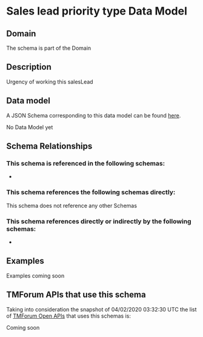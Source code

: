# Sales lead priority type Data Model

## Domain

The  schema is part of the  Domain

## Description

Urgency of working this salesLead

## Data model

A JSON Schema corresponding to this data model can be found
[here](https://github.com/tmforum-rand/schemas/blob/candidates/MarketingSales/SalesLeadPriorityType.schema.json).

No Data Model yet

## Schema Relationships

### This schema is referenced in the following schemas:

-

### This schema references the following schemas directly:

This schema does not reference any other Schemas

### This schema references directly or indirectly by the following schemas:

-



## Examples

Examples coming soon

## TMForum APIs that use this schema

Taking into consideration the snapshot of 04/02/2020 03:32:30 UTC the list of [TMForum Open APIs](https://www.tmforum.org/open-apis/) that uses this schemas is:

Coming soon